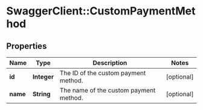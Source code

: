 # SwaggerClient::CustomPaymentMethod

## Properties
Name | Type | Description | Notes
------------ | ------------- | ------------- | -------------
**id** | **Integer** | The ID of the custom payment method. | [optional] 
**name** | **String** | The name of the custom payment method. | [optional] 


